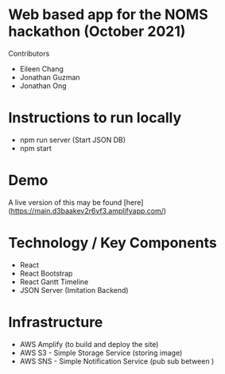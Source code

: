 # Web based app for the NOMS hackathon (October 2021)

Contributors
* Eileen Chang
* Jonathan Guzman
* Jonathan Ong

# Instructions to run locally
- npm run server (Start JSON DB)
- npm start

# Demo
A live version of this may be found [here] (https://main.d3baakev2r6vf3.amplifyapp.com/)

# Technology / Key Components
- React
- React Bootstrap
- React Gantt Timeline
- JSON Server (Imitation Backend)

# Infrastructure
- AWS Amplify (to build and deploy the site)
- AWS S3 - Simple Storage Service (storing image)
- AWS SNS - Simple Notification Service (pub sub between )
